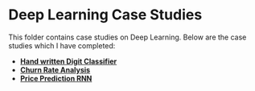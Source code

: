 # Deep Learning Case Studies

This folder contains case studies on Deep Learning. Below are the case studies which I have completed:

- <a href="https://github.com/shaikh-raj/data-science-portfolio"> **Hand written Digit Classifier** <a>
- <a href="https://github.com/shaikh-raj/data-science-portfolio"> **Churn Rate Analysis**  <a>
- <a href="https://github.com/shaikh-raj/data-science-portfolio"> **Price Prediction RNN** <a>
  <br><br>

<br><br>

